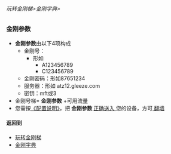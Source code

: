 ###### 玩转金刚梯>金刚字典>
### 金刚参数

- <strong>金刚参数</strong>由以下4项构成
  - 金刚号：
    - 形如
      - A123456789
      - C123456789
  - 金刚密码：形如87651234
  - 服务器：形如 atz12.gleeze.com
  - 密钥：mft或3
- 金刚号梯= <strong>金刚参数</strong> +可用流量
- 您需按[《配置说明》](https://github.com/a2zitpro/web/blob/master/LadderFree/kkDictionary/KKLadderConfigration/KKLadderConfigration.md)，把<Strong> 金刚参数 </Strong>[ 正确送入 ](https://github.com/a2zitpro/web/blob/master/LadderFree/kkDictionary/ConsiderationsWhileConfigureKKID.md)您的设备，方可[ 翻墙 ](https://github.com/a2zitpro/web/blob/master/LadderFree/kkDictionary/OverTheWall.md)

#### 返回到
- [玩转金刚梯](https://github.com/a2zitpro/web/blob/master/LadderFree/A.md)
- [金刚字典](https://github.com/a2zitpro/web/blob/master/LadderFree/kkDictionary/KKDictionary.md)


